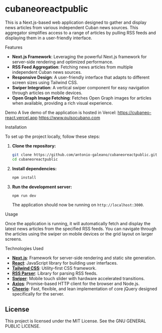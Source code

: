 # cubaneoreactpublic

This is a Next.js-based web application designed to gather and display news articles from various independent Cuban news sources. This aggregator simplifies access to a range of articles by pulling RSS feeds and displaying them in a user-friendly interface.

Features

- **Next.js Framework**: Leveraging the powerful Next.js framework for server-side rendering and optimized performance.
- **RSS Feed Aggregation**: Fetching news articles from multiple independent Cuban news sources.
- **Responsive Design**: A user-friendly interface that adapts to different screen sizes using Tailwind CSS.
- **Swiper Integration**: A vertical swiper component for easy navigation through articles on mobile devices.
- **Open Graph Image Fetching**: Fetches Open Graph images for articles when available, providing a rich visual experience.

Demo
A live demo of the application is hosted in Vercel: 
https://cubaneo-react.vercel.app
https://www.pulsocubano.com

Installation

To set up the project locally, follow these steps:

1. **Clone the repository:**

   ```sh
   git clone https://github.com/antonio-galeano/cubaneoreactpublic.git
   cd cubaneoreactpublic
   ```

2. **Install dependencies:**

   ```sh
   npm install
   ```

3. **Run the development server:**

   ```sh
   npm run dev
   ```

   The application should now be running on `http://localhost:3000`.

Usage

Once the application is running, it will automatically fetch and display the latest news articles from the specified RSS feeds. You can navigate through the articles using the swiper on mobile devices or the grid layout on larger screens.


Technologies Used

- **[Next.js](https://nextjs.org/)**: Framework for server-side rendering and static site generation.
- **[React](https://reactjs.org/)**: JavaScript library for building user interfaces.
- **[Tailwind CSS](https://tailwindcss.com/)**: Utility-first CSS framework.
- **[RSS Parser](https://www.npmjs.com/package/rss-parser)**: Library for parsing RSS feeds.
- **[Swiper](https://swiperjs.com/)**: Mobile touch slider with hardware accelerated transitions.
- **[Axios](https://axios-http.com/)**: Promise-based HTTP client for the browser and Node.js.
- **[Cheerio](https://cheerio.js.org/)**: Fast, flexible, and lean implementation of core jQuery designed specifically for the server.


## License

This project is licensed under the MIT License. See the GNU GENERAL PUBLIC LICENSE.

